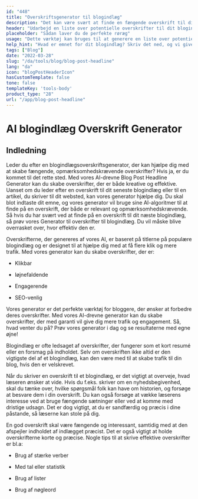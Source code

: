 ```yaml
---
id: "448"
title: "Overskriftsgenerator til blogindlæg"
description: "Det kan være svært at finde en fængende overskrift til dit blogindlæg. Dette værktøj hjælper dig med at finde frem til en liste over potentielle overskrifter til dit blogindlæg baseret på det emne, du har angivet."
header: "Udarbejd en liste over potentielle overskrifter til dit blogindlæg."
placeholder: "Sådan laver du de perfekte røræg"
usage: "Dette værktøj kan bruges til at generere en liste over potentielle overskrifter til dit blogindlæg. Du skal blot indtaste et emne, og så får du en liste over overskrifter at vælge imellem."
help_hint: "Hvad er emnet for dit blogindlæg? Skriv det ned, og vi giver dig en liste over overskrifter, som du kan vælge imellem."
tags: ["Blog"]
date: "2022-03-28"
slug: "/da/tools/blog/blog-post-headline"
lang: "da"
icon: "blogPostHeaderIcon"
hasCustomTemplate: false
tone: false
templateKey: 'tools-body'
product_type: "28"
url: "/app/blog-post-headline"
---
```


# AI blogindlæg Overskrift Generator

## Indledning

Leder du efter en blogindlægsoverskriftsgenerator, der kan hjælpe dig med at skabe fængende, opmærksomhedskrævende overskrifter? Hvis ja, er du kommet til det rette sted. Med vores AI-drevne Blog Post Headline Generator kan du skabe overskrifter, der er både kreative og effektive. Uanset om du leder efter en overskrift til dit seneste blogindlæg eller til en artikel, du skriver til dit websted, kan vores generator hjælpe dig. Du skal blot indtaste dit emne, og vores generator vil bruge sine AI-algoritmer til at finde på en overskrift, der både er relevant og opmærksomhedskrævende. Så hvis du har svært ved at finde på en overskrift til dit næste blogindlæg, så prøv vores Generator til overskrifter til blogindlæg. Du vil måske blive overrasket over, hvor effektiv den er.

Overskrifterne, der genereres af vores AI, er baseret på titlerne på populære blogindlæg og er designet til at hjælpe dig med at få flere klik og mere trafik. Med vores generator kan du skabe overskrifter, der er:

- Klikbar

- Iøjnefaldende

- Engagerende

- SEO-venlig

Vores generator er det perfekte værktøj for bloggere, der ønsker at forbedre deres overskrifter. Med vores AI-drevne generator kan du skabe overskrifter, der med garanti vil give dig mere trafik og engagement. Så, hvad venter du på? Prøv vores generator i dag og se resultaterne med egne øjne!

Blogindlæg er ofte ledsaget af overskrifter, der fungerer som et kort resumé eller en forsmag på indholdet. Selv om overskriften ikke altid er den vigtigste del af et blogindlæg, kan den være med til at skabe trafik til din blog, hvis den er velskrevet.

Når du skriver en overskrift til et blogindlæg, er det vigtigt at overveje, hvad læseren ønsker at vide. Hvis du f.eks. skriver om en nyhedsbegivenhed, skal du tænke over, hvilke spørgsmål folk kan have om historien, og forsøge at besvare dem i din overskrift. Du kan også forsøge at vække læserens interesse ved at bruge fængende sætninger eller ved at komme med dristige udsagn. Det er dog vigtigt, at du er sandfærdig og præcis i dine påstande, så læserne kan stole på dig.

En god overskrift skal være fængende og interessant, samtidig med at den afspejler indholdet af indlægget præcist. Det er også vigtigt at holde overskrifterne korte og præcise. Nogle tips til at skrive effektive overskrifter er bl.a:

- Brug af stærke verber

- Med tal eller statistik

- Brug af lister

- Brug af nøgleord
